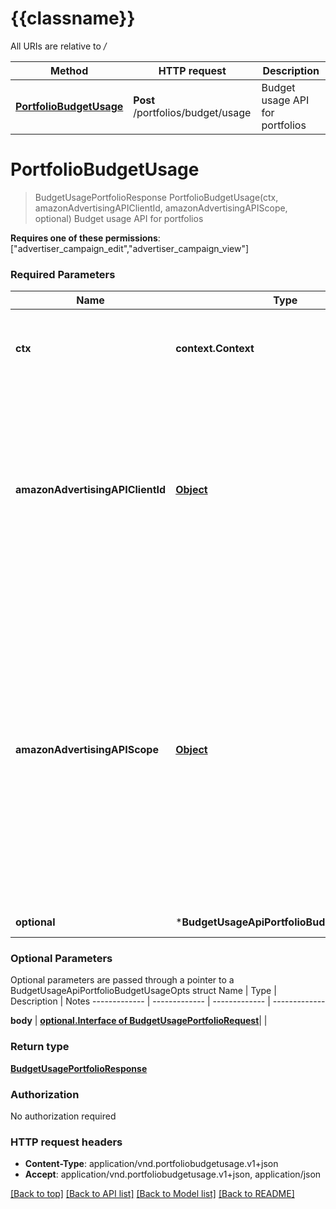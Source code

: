 # {{classname}}

All URIs are relative to */*

Method | HTTP request | Description
------------- | ------------- | -------------
[**PortfolioBudgetUsage**](BudgetUsageApi.md#PortfolioBudgetUsage) | **Post** /portfolios/budget/usage | Budget usage API for portfolios

# **PortfolioBudgetUsage**
> BudgetUsagePortfolioResponse PortfolioBudgetUsage(ctx, amazonAdvertisingAPIClientId, amazonAdvertisingAPIScope, optional)
Budget usage API for portfolios

  **Requires one of these permissions**: [\"advertiser_campaign_edit\",\"advertiser_campaign_view\"]

### Required Parameters

Name | Type | Description  | Notes
------------- | ------------- | ------------- | -------------
 **ctx** | **context.Context** | context for authentication, logging, cancellation, deadlines, tracing, etc.
  **amazonAdvertisingAPIClientId** | [**Object**](.md)| The identifier of a client associated with a \&quot;Login with Amazon\&quot; account. This is a required header for advertisers and integrators using the Advertising API. | 
  **amazonAdvertisingAPIScope** | [**Object**](.md)| The identifier of a profile associated with the advertiser account. Use &#x60;GET&#x60; method on Profiles resource to list profiles associated with the access token passed in the HTTP Authorization header. This is a required header for advertisers and integrators using the Advertising API. | 
 **optional** | ***BudgetUsageApiPortfolioBudgetUsageOpts** | optional parameters | nil if no parameters

### Optional Parameters
Optional parameters are passed through a pointer to a BudgetUsageApiPortfolioBudgetUsageOpts struct
Name | Type | Description  | Notes
------------- | ------------- | ------------- | -------------


 **body** | [**optional.Interface of BudgetUsagePortfolioRequest**](BudgetUsagePortfolioRequest.md)|  | 

### Return type

[**BudgetUsagePortfolioResponse**](BudgetUsagePortfolioResponse.md)

### Authorization

No authorization required

### HTTP request headers

 - **Content-Type**: application/vnd.portfoliobudgetusage.v1+json
 - **Accept**: application/vnd.portfoliobudgetusage.v1+json, application/json

[[Back to top]](#) [[Back to API list]](../README.md#documentation-for-api-endpoints) [[Back to Model list]](../README.md#documentation-for-models) [[Back to README]](../README.md)

